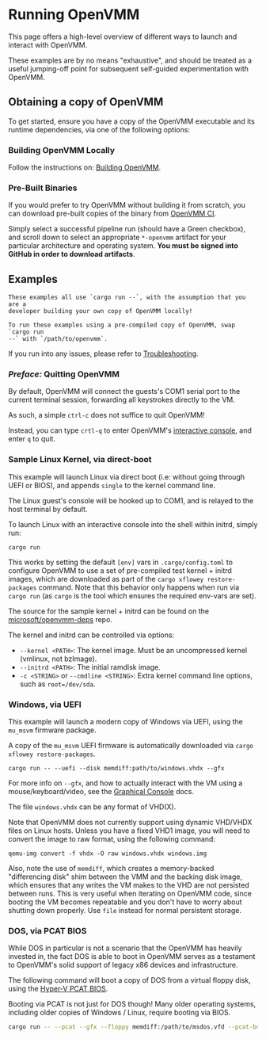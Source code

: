 
# Running OpenVMM

This page offers a high-level overview of different ways to launch and interact
with OpenVMM.

These examples are by no means "exhaustive", and should be treated as a useful
jumping-off point for subsequent self-guided experimentation with OpenVMM.

## Obtaining a copy of OpenVMM

To get started, ensure you have a copy of the OpenVMM executable and its runtime
dependencies, via one of the following options:

### Building OpenVMM Locally

Follow the instructions on: [Building OpenVMM](../../dev_guide/getting_started/build_openvmm.md).

### Pre-Built Binaries

If you would prefer to try OpenVMM without building it from scratch, you can
download pre-built copies of the binary from
[OpenVMM CI](https://github.com/microsoft/openvmm/actions/workflows/openvmm-ci.yaml).

Simply select a successful pipeline run (should have a Green checkbox), and
scroll down to select an appropriate `*-openvmm` artifact for your particular
architecture and operating system.  **You must be signed into GitHub in order
to download artifacts**.

## Examples

```admonish tip
These examples all use `cargo run --`, with the assumption that you are a
developer building your own copy of OpenVMM locally!

To run these examples using a pre-compiled copy of OpenVMM, swap `cargo run
--` with `/path/to/openvmm`.
```

If you run into any issues, please refer to [Troubleshooting](./troubleshooting.md).

### _Preface:_ Quitting OpenVMM

By default, OpenVMM will connect the guests's COM1 serial port to the current
terminal session, forwarding all keystrokes directly to the VM.

As such, a simple `ctrl-c` does not suffice to quit OpenVMM!

Instead, you can type `crtl-q` to enter OpenVMM's [interactive console](../../reference/openvmm/management/interactive_console.md), and enter `q` to quit.

### Sample Linux Kernel, via direct-boot

This example will launch Linux via direct boot (i.e: without going through UEFI
or BIOS), and appends `single` to the kernel command line.

The Linux guest's console will be hooked up to COM1, and is relayed to the host
terminal by default.

To launch Linux with an interactive console into the shell within initrd, simply
run:

```shell
cargo run
```

This works by setting the default `[env]` vars in `.cargo/config.toml` to
configure OpenVMM to use a set of pre-compiled test kernel + initrd images,
which are downloaded as part of the `cargo xflowey restore-packages` command.
Note that this behavior only happens when run via `cargo run` (as `cargo` is the
tool which ensures the required env-vars are set).

The source for the sample kernel + initrd can be found on the
[microsoft/openvmm-deps](https://github.com/microsoft/openvmm-deps) repo.

The kernel and initrd can be controlled via options:

* `--kernel <PATH>`: The kernel image. Must be an uncompressed kernel (vmlinux, not bzImage).
* `--initrd <PATH>`: The initial ramdisk image.
* `-c <STRING>` or `--cmdline <STRING>`: Extra kernel command line options, such as `root=/dev/sda`.

### Windows, via UEFI

This example will launch a modern copy of Windows via UEFI, using the `mu_msvm`
firmware package.

A copy of the `mu_msvm` UEFI firmware is automatically downloaded via `cargo
xflowey restore-packages`.

```shell
cargo run -- --uefi --disk memdiff:path/to/windows.vhdx --gfx
```

For more info on `--gfx`, and how to actually interact with the VM using a
mouse/keyboard/video, see the [Graphical Console](../../reference/openvmm/graphical_console.md)
docs.

The file `windows.vhdx` can be any format of VHD(X).

Note that OpenVMM does not currently support using dynamic VHD/VHDX files on
Linux hosts. Unless you have a fixed VHD1 image, you will need to convert the
image to raw format, using the following command:

```shell
qemu-img convert -f vhdx -O raw windows.vhdx windows.img
```

Also, note the use of `memdiff`, which creates a memory-backed "differencing
disk" shim between the VMM and the backing disk image, which ensures that any
writes the VM makes to the VHD are not persisted between runs. This is very
useful when iterating on OpenVMM code, since booting the VM becomes repeatable
and you don't have to worry about shutting down properly. Use `file` instead for
normal persistent storage.

### DOS, via PCAT BIOS

While DOS in particular is not a scenario that the OpenVMM has heavily invested
in, the fact DOS is able to boot in OpenVMM serves as a testament to OpenVMM's
solid support of legacy x86 devices and infrastructure.

The following command will boot a copy of DOS from a virtual floppy disk, using
the [Hyper-V PCAT BIOS](../../reference/devices/firmware/pcat_bios.md).

Booting via PCAT is not just for DOS though! Many older operating systems,
including older copies of Windows / Linux, require booting via BIOS.

```bash
cargo run -- --pcat --gfx --floppy memdiff:/path/to/msdos.vfd --pcat-boot-order=floppy,optical,hdd
```
